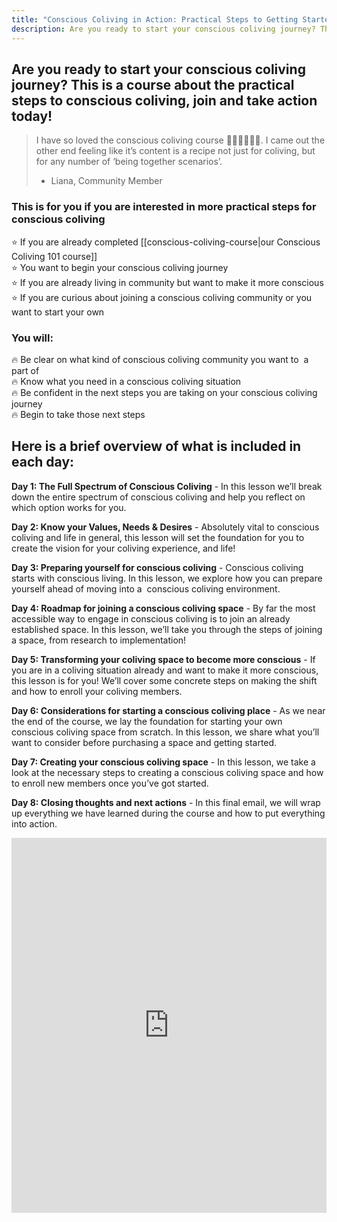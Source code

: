 ```yaml
---
title: "Conscious Coliving in Action: Practical Steps to Getting Started with Conscious Coliving"
description: Are you ready to start your conscious coliving journey? This is a course about the practical steps to conscious coliving, join and take action today!
---
```

## Are you ready to start your conscious coliving journey? This is a course about the practical steps to conscious coliving, join and take action today!

> I have so loved the conscious coliving course 🙏🏼🙏🏼🙏🏼. I came out the other end feeling like it’s content is a recipe not just for coliving, but for any number of ‘being together scenarios’. 
> - Liana, Community Member

### This is for you if you are interested in more practical steps for conscious coliving

⭐️ If you are already completed [[conscious-coliving-course|our Conscious Coliving 101 course]]<br/>
⭐️ You want to begin your conscious coliving journey<br/>
⭐️ If you are already living in community but want to make it more conscious<br/>
⭐️ If you are curious about joining a conscious coliving community or you want to start your own

### You will:

🔥 Be clear on what kind of conscious coliving community you want to  a part of<br/>
🔥 Know what you need in a conscious coliving situation<br/>
🔥 Be confident in the next steps you are taking on your conscious coliving journey<br/>
🔥 Begin to take those next steps

## Here is a brief overview of what is included in each day:

**Day 1: The Full Spectrum of Conscious Coliving** - In this lesson we’ll break down the entire spectrum of conscious coliving and help you reflect on which option works for you.   

**Day 2: Know your Values, Needs & Desires** - Absolutely vital to conscious coliving and life in general, this lesson will set the foundation for you to create the vision for your coliving experience, and life! 

**Day 3: Preparing yourself for conscious coliving** - Conscious coliving starts with conscious living. In this lesson, we explore how you can prepare yourself ahead of moving into a  conscious coliving environment. 

**Day 4: Roadmap for joining a conscious coliving space** - By far the most accessible way to engage in conscious coliving is to join an already established space. In this lesson, we’ll take you through the steps of joining a space, from research to implementation! 

**Day 5: Transforming your coliving space to become more conscious** - If you are in a coliving situation already and want to make it more conscious, this lesson is for you! We’ll cover some concrete steps on making the shift and how to enroll your coliving members.   

**Day 6: Considerations for starting a conscious coliving place** - As we near the end of the course, we lay the foundation for starting your own conscious coliving space from scratch. In this lesson, we share what you’ll want to consider before purchasing a space and getting started. 

**Day 7: Creating your conscious coliving space** - In this lesson, we take a look at the necessary steps to creating a conscious coliving space and how to enroll new members once you’ve got started. 

**Day 8: Closing thoughts and next actions** - In this final email, we will wrap up everything we have learned during the course and how to put everything into action.

<iframe width="100%" height="600" src="https://1ebb0834.sibforms.com/serve/MUIFAE6Tty9r8L5YC1ocnXuF9b1orqoq1_RuxTps7Bi84emmeHS2bzQPLTIYKPyi1mKJz1nyQ5fFHsJg9LfVmuLC7CnYtsXQQu2ZUDwpM_obCC6AITXLhoJ7zXmJdNwZQyKHjGIhpmdwgm0XmG-azOQdn1BXrGPKFYwUCanSLyX57dJV3CEwY02JM23AietqoD2HZ50QVEWmRwsC" frameborder="0" scrolling="auto" allowfullscreen style="display: block;margin-left: auto;margin-right: auto;max-width: 100%;"></iframe>
